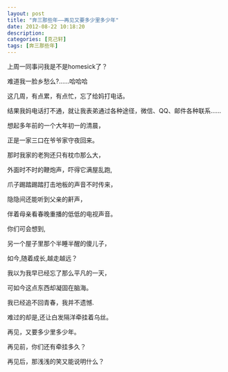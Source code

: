 ```yaml
---
layout: post
title: "奔三那些年——再见又要多少里多少年"
date: 2012-08-22 10:18:20
description: 
categories: [克己轩]
tags: [奔三那些年]
---
```


上周一同事问我是不是homesick了？

难道我一脸乡愁么?……哈哈哈

这几周，有点累，有点忙，忘了给妈打电话。

结果我妈电话打不通，就让我表弟通过各种途径，微信、QQ、邮件各种联系……

 

想起多年前的一个大年初一的清晨，

正是一家三口在爷爷家守夜回来。

那时我家的老狗还只有枕巾那么大，

外面时不时的鞭炮声，吓得它满屋乱跑,

爪子踢踏踢踏打击地板的声音不时传来，

隐隐间还能听到父亲的鼾声，

伴着母亲看春晚重播的低低的电视声音。

你们可会想到,

另一个屋子里那个半睡半醒的傻儿子，

如今,随着成长,越走越远？

 

我以为我早已经忘了那么平凡的一天，

可如今这点东西却凝固在脑海。

我已经追不回青春，我并不遗憾.

难过的却是,还让白发隔洋牵挂着乌丝。

再见，又要多少里多少年。

再见前，你们还有牵挂多久？

再见后，那浅浅的笑又能说明什么？